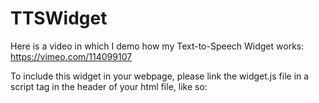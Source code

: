 TTSWidget
=========

Here is a video in which I demo how my Text-to-Speech Widget works:
https://vimeo.com/114099107

To include this widget in your webpage, please link the widget.js file in a script tag in the header of your html file, like so:
<script src="<path to widget.js here>" type="text/javascript"></script>